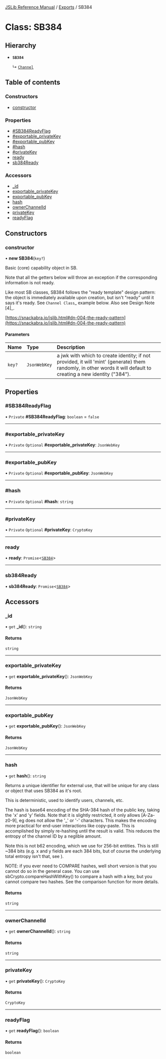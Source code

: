 [JSLib Reference Manual](../jslib2.md) / [Exports](../modules.md) / SB384

# Class: SB384

## Hierarchy

- **`SB384`**

  ↳ [`Channel`](Channel.md)

## Table of contents

### Constructors

- [constructor](SB384.md#constructor)

### Properties

- [#SB384ReadyFlag](SB384.md##sb384readyflag)
- [#exportable\_privateKey](SB384.md##exportable_privatekey)
- [#exportable\_pubKey](SB384.md##exportable_pubkey)
- [#hash](SB384.md##hash)
- [#privateKey](SB384.md##privatekey)
- [ready](SB384.md#ready)
- [sb384Ready](SB384.md#sb384ready)

### Accessors

- [\_id](SB384.md#_id)
- [exportable\_privateKey](SB384.md#exportable_privatekey)
- [exportable\_pubKey](SB384.md#exportable_pubkey)
- [hash](SB384.md#hash)
- [ownerChannelId](SB384.md#ownerchannelid)
- [privateKey](SB384.md#privatekey)
- [readyFlag](SB384.md#readyflag)

## Constructors

### <a id="constructor" name="constructor"></a> constructor

• **new SB384**(`key?`)

Basic (core) capability object in SB.

Note that all the getters below will throw an exception if the
corresponding information is not ready.

Like most SB classes, SB384 follows the "ready template" design
pattern: the object is immediately available upon creation,
but isn't "ready" until it says it's ready. See `Channel Class`_
example below. Also see Design Note [4]_.

[https://snackabra.io/jslib.html#dn-004-the-ready-pattern](https://snackabra.io/jslib.html#dn-004-the-ready-pattern)

#### Parameters

| Name | Type | Description |
| :------ | :------ | :------ |
| `key?` | `JsonWebKey` | a jwk with which to create identity; if not provided, it will 'mint' (generate) them randomly, in other words it will default to creating a new identity ("384"). |

## Properties

### <a id="#sb384readyflag" name="#sb384readyflag"></a> #SB384ReadyFlag

• `Private` **#SB384ReadyFlag**: `boolean` = `false`

___

### <a id="#exportable_privatekey" name="#exportable_privatekey"></a> #exportable\_privateKey

• `Private` `Optional` **#exportable\_privateKey**: `JsonWebKey`

___

### <a id="#exportable_pubkey" name="#exportable_pubkey"></a> #exportable\_pubKey

• `Private` `Optional` **#exportable\_pubKey**: `JsonWebKey`

___

### <a id="#hash" name="#hash"></a> #hash

• `Private` `Optional` **#hash**: `string`

___

### <a id="#privatekey" name="#privatekey"></a> #privateKey

• `Private` `Optional` **#privateKey**: `CryptoKey`

___

### <a id="ready" name="ready"></a> ready

• **ready**: `Promise`<[`SB384`](SB384.md)\>

___

### <a id="sb384ready" name="sb384ready"></a> sb384Ready

• **sb384Ready**: `Promise`<[`SB384`](SB384.md)\>

## Accessors

### <a id="_id" name="_id"></a> \_id

• `get` **_id**(): `string`

#### Returns

`string`

___

### <a id="exportable_privatekey" name="exportable_privatekey"></a> exportable\_privateKey

• `get` **exportable_privateKey**(): `JsonWebKey`

#### Returns

`JsonWebKey`

___

### <a id="exportable_pubkey" name="exportable_pubkey"></a> exportable\_pubKey

• `get` **exportable_pubKey**(): `JsonWebKey`

#### Returns

`JsonWebKey`

___

### <a id="hash" name="hash"></a> hash

• `get` **hash**(): `string`

Returns a unique identifier for external use, that will be unique
for any class or object that uses SB384 as it's root.

This is deterministic, used to identify users, channels, etc.

The hash is base64 encoding of the SHA-384 hash of the public key,
taking the 'x' and 'y' fields. Note that it is slightly restricted, it only
allows [A-Za-z0-9], eg does not allow the '_' or '-' characters. This makes the
encoding more practical for end-user interactions like copy-paste. This
is accomplished by simply re-hashing until the result is valid. This 
reduces the entropy of the channel ID by a neglible amount. 

Note this is not b62 encoding, which we use for 256-bit entities. This
is still ~384 bits (e.g. x and y fields are each 384 bits, but of course
the underlying total entropy isn't that, see <insert lots of fun math crypto
study material heh>).

NOTE: if you ever need to COMPARE hashes, well short version is that
you cannot do so in the general case. You can use sbCrypto.compareHashWithKey()
to compare a hash with a key, but you cannot compare two hashes. See the
comparison function for more details.

#### Returns

`string`

___

### <a id="ownerchannelid" name="ownerchannelid"></a> ownerChannelId

• `get` **ownerChannelId**(): `string`

#### Returns

`string`

___

### <a id="privatekey" name="privatekey"></a> privateKey

• `get` **privateKey**(): `CryptoKey`

#### Returns

`CryptoKey`

___

### <a id="readyflag" name="readyflag"></a> readyFlag

• `get` **readyFlag**(): `boolean`

#### Returns

`boolean`
